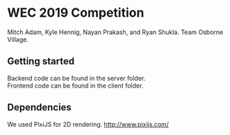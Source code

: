 # WEC 2019 Competition

Mitch Adam, Kyle Hennig, Nayan Prakash, and Ryan Shukla.
Team Osborne Village.

## Getting started
Backend code can be found in the server folder.<br>
Frontend code can be found in the client folder.

## Dependencies
We used PixiJS for 2D rendering.
http://www.pixijs.com/
